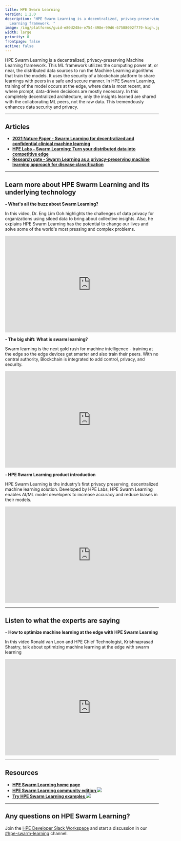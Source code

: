 ```yaml
---
title: HPE Swarm Learning
version: 1.2.0
description: "HPE Swarm Learning is a decentralized, privacy-preserving Machine
  Learning framework. "
image: /img/platforms/guid-e80d248e-e754-498e-99d6-67508092f779-high.jpg
width: large
priority: 0
frontpage: false
active: false
---
```

HPE Swarm Learning is a decentralized, privacy-preserving Machine Learning framework. This ML framework utilizes the computing power at, or near, the distributed data sources to run the Machine Learning algorithms that train the models. It uses the security of a blockchain platform to share learnings with peers in a safe and secure manner. In  HPE Swarm Learning, training of the model occurs at the edge, where data is most recent, and where prompt, data-driven decisions are mostly necessary. In this completely decentralized architecture, only the insights learned are shared with the collaborating ML peers, not the raw data. This tremendously enhances data security and privacy.

- - -

## Articles

* **[2﻿021 Nature Paper - Swarm Learning for decentralized and confidential clinical machine learning](https://www.nature.com/articles/s41586-021-03583-3)**
* **[HPE Labs - Swarm Learning: Turn your distributed data into competitive edge](https://www.hpe.com/psnow/doc/a50000344enw?jumpid=in_lit-psnow-red)**
* **[Research gate - Swarm Learning as a privacy-preserving machine learning approach for disease classification](https://www.researchgate.net/publication/342495847_Swarm_Learning_as_a_privacy-preserving_machine_learning_approach_for_disease_classification)**

- - -

## Learn more about HPE Swarm Learning and its underlying technology

**\-﻿ What's all the buzz about Swarm Learning?**

In this video, Dr. Eng Lim Goh highlights the challenges of data privacy for organizations using siloed data to bring about collective insights. Also, he explains HPE Swarm Learning has the potential to change our lives and solve some of the world's most pressing and complex problems.

<iframe width="560" height="315" src="https://www.youtube.com/embed/JqwjyENd89I" title="YouTube video player" frameborder="0" allow="accelerometer; autoplay; clipboard-write; encrypted-media; gyroscope; picture-in-picture" allowfullscreen></iframe>

**\-﻿ The big shift: What is swarm learning?**

Swarm learning is the next gold rush for machine intelligence - training at the edge so the edge devices get smarter and also train their peers. With no central authority, Blockchain is integrated to add control, privacy, and security.

<iframe width="560" height="315" src="https://www.youtube.com/embed/6Fep6Lw5t-U" title="YouTube video player" frameborder="0" allow="accelerometer; autoplay; clipboard-write; encrypted-media; gyroscope; picture-in-picture" allowfullscreen></iframe>

**\-﻿ HPE Swarm Learning product introduction**

HPE Swarm Learning is the industry’s first privacy preserving, decentralized machine learning solution. Developed by HPE Labs, HPE Swarm Learning enables AI/ML model developers to increase accuracy and reduce biases in their models.

<iframe width="560" height="315" src="https://www.youtube.com/embed/ORujFJ1lVVw" title="YouTube video player" frameborder="0" allow="accelerometer; autoplay; clipboard-write; encrypted-media; gyroscope; picture-in-picture" allowfullscreen></iframe>

- - -

## Listen to what the experts are saying

\-﻿ **How to optimize machine learning at the edge with HPE Swarm Learning**

In this video Ronald van Loon and HPE Chief Technologist, Krishnaprasad Shastry, talk about optimizing machine learning at the edge with swarm learning

<iframe width="560" height="315" src="https://www.youtube.com/embed/paBt6nvyTHQ" title="YouTube video player" frameborder="0" allow="accelerometer; autoplay; clipboard-write; encrypted-media; gyroscope; picture-in-picture" allowfullscreen></iframe>

- - -

## Resources[](https://www.hpe.com/us/en/solutions/artificial-intelligence/swarm-learning.html)

* **[H﻿PE Swarm Learning home page](https://www.hpe.com/us/en/solutions/artificial-intelligence/swarm-learning.html)**
* **[HPE Swarm Learning community edition ![](Github)](https://github.com/HewlettPackard/swarm-learning)**
* **[Try HPE Swarm Learning examples ![](Github)](https://github.com/HewlettPackard/swarm-learning/tree/master/examples)**

- - -

## Any questions on HPE Swarm Learning?

J﻿oin the [HPE Developer Slack Workspace](https://slack.hpedev.io/) and start a discussion in our [\#hpe-swarm-learning](https://hpedev.slack.com/archives/C04A5DK9TUK) channel.